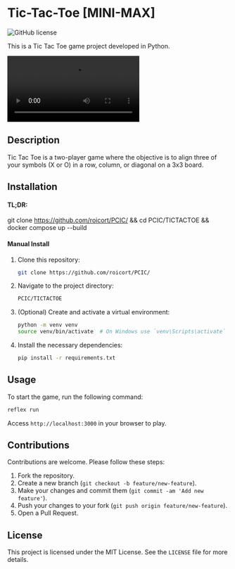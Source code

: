 # Tic-Tac-Toe [MINI-MAX]

![GitHub license](https://img.shields.io/github/license/PCIC/TICTACTOE)

This is a Tic Tac Toe game project developed in Python.

![Tic Tac Toe](gaming.mov)

## Description

Tic Tac Toe is a two-player game where the objective is to align three of your symbols (X or O) in a row, column, or diagonal on a 3x3 board.

## Installation

#### TL;DR: 

git clone https://github.com/roicort/PCIC/ && cd PCIC/TICTACTOE && docker compose up --build

#### Manual Install

1. Clone this repository:
    ```bash
    git clone https://github.com/roicort/PCIC/
    ```
2. Navigate to the project directory:
    ```bash
    PCIC/TICTACTOE
    ```
3. (Optional) Create and activate a virtual environment:
    ```bash
    python -m venv venv
    source venv/bin/activate  # On Windows use `venv\Scripts\activate`
    ```
4. Install the necessary dependencies:
    ```bash
    pip install -r requirements.txt
    ```

## Usage

To start the game, run the following command:
```bash
reflex run
```

Access `http://localhost:3000` in your browser to play.

## Contributions

Contributions are welcome. Please follow these steps:

1. Fork the repository.
2. Create a new branch (`git checkout -b feature/new-feature`).
3. Make your changes and commit them (`git commit -am 'Add new feature'`).
4. Push your changes to your fork (`git push origin feature/new-feature`).
5. Open a Pull Request.

## License

This project is licensed under the MIT License. See the `LICENSE` file for more details.
